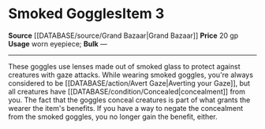 ﻿---
id: '1400'
item_category: Adventuring Gear
level: '3'
name: Smoked Goggles
price: 20 gp
rarity: Common
source: '[[DATABASE/source/Grand Bazaar|Grand Bazaar]]'
subcategory: adventuringgear
type: Item
usage: worn eyepiece

---
# Smoked Goggles<span class="item-type">Item 3</span>

**Source** [[DATABASE/source/Grand Bazaar|Grand Bazaar]]
**Price** 20 gp
**Usage** worn eyepiece; **Bulk** —

---
These goggles use lenses made out of smoked glass to protect against creatures with gaze attacks. While wearing smoked goggles, you're always considered to be [[DATABASE/action/Avert Gaze|Averting your Gaze]], but all creatures have [[DATABASE/condition/Concealed|concealment]] from you. The fact that the goggles conceal creatures is part of what grants the wearer the item's benefits. If you have a way to negate the concealment from the smoked goggles, you no longer gain the benefit, either.